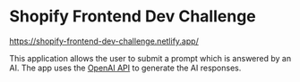 # Shopify Frontend Dev Challenge

https://shopify-frontend-dev-challenge.netlify.app/

This application allows the user to submit a prompt which is answered by an AI. The app uses the [OpenAI API](https://beta.openai.com/docs/quickstart) to generate the AI responses.